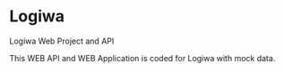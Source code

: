# Logiwa
Logiwa Web Project and API

This WEB API and WEB Application is coded for Logiwa with mock data.
